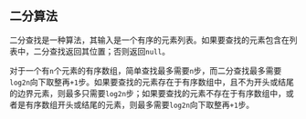 ## 二分算法

二分查找是一种算法，其输入是一个有序的元素列表。如果要查找的元素包含在列表中，二分查找返回其位置；否则返回`null`。

对于一个有`n`个元素的有序数组，简单查找最多需要`n`步，而二分查找最多需要`log2n`向下取整再`+1`步。如果要查找的元素存在于有序数组中，且不为开头或结尾的边界元素，则最多只需要`log2n`步；如果要查找的元素不存在于有序数组中，或者是有序数组开头或结尾的元素，则最多需要`log2n`向下取整再`+1`步。